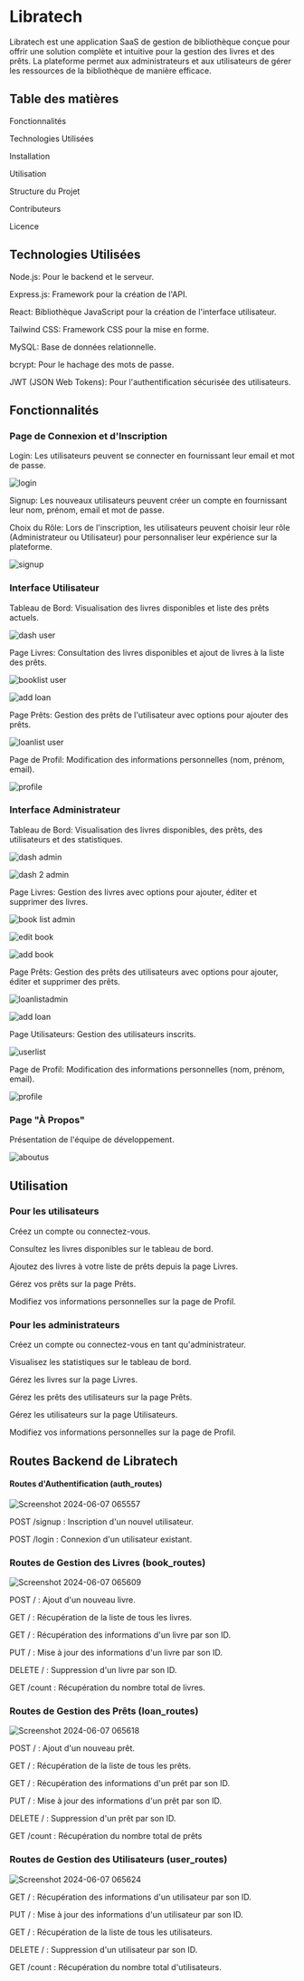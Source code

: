 # Libratech
Libratech est une application SaaS de gestion de bibliothèque conçue pour offrir une solution complète et intuitive 
pour la gestion des livres et des prêts. La plateforme permet aux administrateurs et aux utilisateurs de gérer les 
ressources de la bibliothèque de manière efficace.

## Table des matières

Fonctionnalités

Technologies Utilisées

Installation

Utilisation

Structure du Projet

Contributeurs

Licence


## Technologies Utilisées

Node.js: Pour le backend et le serveur.

Express.js: Framework pour la création de l'API.

React: Bibliothèque JavaScript pour la création de l'interface utilisateur.

Tailwind CSS: Framework CSS pour la mise en forme.

MySQL: Base de données relationnelle.

bcrypt: Pour le hachage des mots de passe.

JWT (JSON Web Tokens): Pour l'authentification sécurisée des utilisateurs.

## Fonctionnalités

### Page de Connexion et d'Inscription

Login: Les utilisateurs peuvent se connecter en fournissant leur email et mot de passe.

![login](https://github.com/Emanejalal/Library-management/assets/155189345/ee1d5de4-58fc-461b-bf10-252c4bb640a5)

Signup: Les nouveaux utilisateurs peuvent créer un compte en fournissant leur nom, prénom,
email et mot de passe.

Choix du Rôle: Lors de l'inscription, les utilisateurs peuvent choisir leur rôle (Administrateur ou Utilisateur) pour personnaliser leur expérience sur la plateforme.

![signup](https://github.com/Emanejalal/Library-management/assets/155189345/36ca2ce1-ef8d-45fe-accb-6220afede93a)



### Interface Utilisateur

Tableau de Bord: Visualisation des livres disponibles et liste des prêts actuels.

![dash user](https://github.com/Emanejalal/Library-management/assets/155189345/d3d8370b-b3fb-4788-be66-ef90fd99366d)


Page Livres: Consultation des livres disponibles et ajout de livres à la liste des prêts.

![booklist user](https://github.com/Emanejalal/Library-management/assets/155189345/eba59f23-c21d-46cc-a434-481a17b7e013)

![add loan](https://github.com/Emanejalal/Library-management/assets/155189345/582d7c94-5e83-4a48-8bcc-dac126e284bc)

Page Prêts: Gestion des prêts de l'utilisateur avec options pour ajouter des prêts.

![loanlist user](https://github.com/Emanejalal/Library-management/assets/155189345/b71e5bd0-f797-4b27-b069-a617ba42669f)



Page de Profil: Modification des informations personnelles (nom, prénom, email).

![profile](https://github.com/Emanejalal/Library-management/assets/155189345/2a5aaf14-18cc-41f2-b1d6-ed56502788b7)


### Interface Administrateur

Tableau de Bord: Visualisation des livres disponibles, des prêts, des utilisateurs et des statistiques.

![dash admin](https://github.com/Emanejalal/Library-management/assets/155189345/127c40eb-f759-42eb-9141-ab959e535515)

![dash 2 admin](https://github.com/Emanejalal/Library-management/assets/155189345/a5b55c6b-b83a-4504-b4ed-fd89db7f05ae)



Page Livres: Gestion des livres avec options pour ajouter, éditer et supprimer des livres.

![book list admin](https://github.com/Emanejalal/Library-management/assets/155189345/6306b838-20c3-4507-866d-48f36f5159d9)

![edit book](https://github.com/Emanejalal/Library-management/assets/155189345/69127913-c99b-497b-8308-9c03c837fa9e)

![add book](https://github.com/Emanejalal/Library-management/assets/155189345/98592fe0-f014-46c0-9fd4-9f328ab32920)


Page Prêts: Gestion des prêts des utilisateurs avec options pour ajouter, éditer et supprimer des prêts.

![loanlistadmin](https://github.com/Emanejalal/Library-management/assets/155189345/bfce41b2-8e65-4dff-a675-c3873c4a7963)

![add loan](https://github.com/Emanejalal/Library-management/assets/155189345/160fe207-a52c-4d0b-880a-5b22c12c9571)


Page Utilisateurs: Gestion des utilisateurs inscrits.

![userlist](https://github.com/Emanejalal/Library-management/assets/155189345/edceb3b7-c0e9-4d3d-b402-1793899bd47b)



Page de Profil: Modification des informations personnelles (nom, prénom, email).

![profile](https://github.com/Emanejalal/Library-management/assets/155189345/b9547052-4a27-4e79-9b58-0bd0be9473d1)


### Page "À Propos"

Présentation de l'équipe de développement.

![aboutus](https://github.com/Emanejalal/Library-management/assets/155189345/0cb8e4ab-f36c-40f8-8fdb-537d187fe76d)



## Utilisation

### Pour les utilisateurs

Créez un compte ou connectez-vous.

Consultez les livres disponibles sur le tableau de bord.

Ajoutez des livres à votre liste de prêts depuis la page Livres.

Gérez vos prêts sur la page Prêts.

Modifiez vos informations personnelles sur la page de Profil.

### Pour les administrateurs

Créez un compte ou connectez-vous en tant qu'administrateur.

Visualisez les statistiques sur le tableau de bord.

Gérez les livres sur la page Livres.

Gérez les prêts des utilisateurs sur la page Prêts.

Gérez les utilisateurs sur la page Utilisateurs.

Modifiez vos informations personnelles sur la page de Profil.

## Routes Backend de Libratech

#### Routes d'Authentification (auth_routes)

![Screenshot 2024-06-07 065557](https://github.com/Emanejalal/Library-management/assets/155189345/08617a2d-7f29-498e-b297-a6b94593b745)


POST /signup : Inscription d'un nouvel utilisateur.

POST /login : Connexion d'un utilisateur existant.


### Routes de Gestion des Livres (book_routes)

![Screenshot 2024-06-07 065609](https://github.com/Emanejalal/Library-management/assets/155189345/9d5abc73-ad0a-4e10-a066-1b1168d0b38c)


POST / : Ajout d'un nouveau livre.

GET / : Récupération de la liste de tous les livres.

GET /
: Récupération des informations d'un livre par son ID.

PUT /
: Mise à jour des informations d'un livre par son ID.

DELETE /
: Suppression d'un livre par son ID.

GET /count : Récupération du nombre total de livres.


### Routes de Gestion des Prêts (loan_routes)

![Screenshot 2024-06-07 065618](https://github.com/Emanejalal/Library-management/assets/155189345/3627db27-4bb3-46d5-8f5b-e9a04f8c0c13)


POST / : Ajout d'un nouveau prêt.

GET / : Récupération de la liste de tous les prêts.

GET /
: Récupération des informations d'un prêt par son ID.

PUT /
: Mise à jour des informations d'un prêt par son ID.

DELETE /
: Suppression d'un prêt par son ID.

GET /count : Récupération du nombre total de prêts


### Routes de Gestion des Utilisateurs (user_routes)

![Screenshot 2024-06-07 065624](https://github.com/Emanejalal/Library-management/assets/155189345/fef079a6-bbdc-49ff-aa4c-1d6fb79c659c)


GET /
: Récupération des informations d'un utilisateur par son ID.

PUT /
: Mise à jour des informations d'un utilisateur par son ID.

GET / : Récupération de la liste de tous les utilisateurs.

DELETE /
: Suppression d'un utilisateur par son ID.

GET /count : Récupération du nombre total d'utilisateurs.



